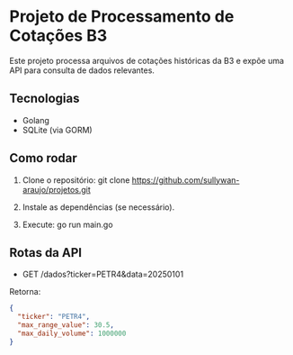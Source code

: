 # Projeto de Processamento de Cotações B3

Este projeto processa arquivos de cotações históricas da B3 e expõe uma API para consulta de dados relevantes.

## Tecnologias
- Golang
- SQLite (via GORM)

## Como rodar
1. Clone o repositório:
   git clone https://github.com/sullywan-araujo/projetos.git

2. Instale as dependências (se necessário).

3. Execute:
   go run main.go

## Rotas da API
- GET /dados?ticker=PETR4&data=20250101

Retorna:
```json
{
  "ticker": "PETR4",
  "max_range_value": 30.5,
  "max_daily_volume": 1000000
}
